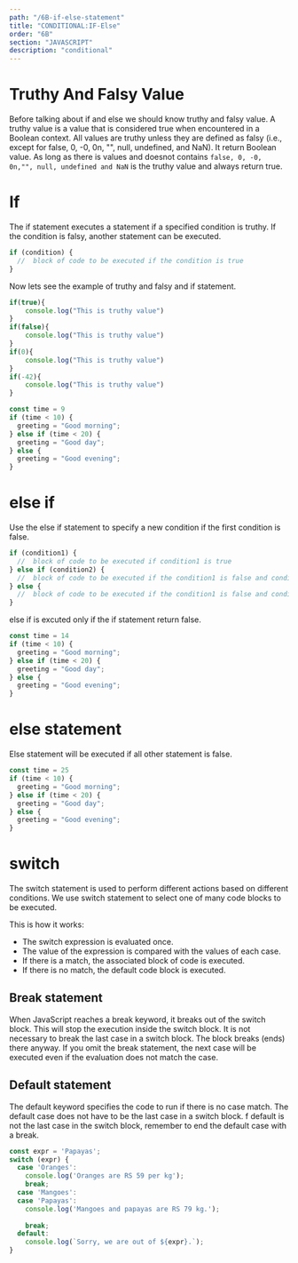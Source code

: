 ```yaml
---
path: "/6B-if-else-statement"
title: "CONDITIONAL:IF-Else"
order: "6B"
section: "JAVASCRIPT"
description: "conditional"
---
```


# Truthy And Falsy Value 

Before talking about if and else we should know truthy and falsy value. A truthy value is a value that is considered true when encountered in a Boolean context. All values are truthy unless they are defined as falsy (i.e., except for false, 0, -0, 0n, "", null, undefined, and NaN). It return Boolean value. As long as there is values and doesnot contains `false, 0, -0, 0n,"", null, undefined and NaN` is the truthy value and always return true.

# If
The if statement executes a statement if a specified condition is truthy. If the condition is falsy, another statement can be executed.

```js
if (condition) {
  //  block of code to be executed if the condition is true
}
```
Now lets see the example of truthy and falsy and if statement.

```js
if(true){
    console.log("This is truthy value")
}
if(false){
    console.log("This is truthy value")
}
if(0){
    console.log("This is truthy value")
}
if(-42){
    console.log("This is truthy value")
}
```
```js
const time = 9
if (time < 10) {
  greeting = "Good morning";
} else if (time < 20) {
  greeting = "Good day";
} else {
  greeting = "Good evening";
}
```
# else if
Use the else if statement to specify a new condition if the first condition is false.

```js
if (condition1) {
  //  block of code to be executed if condition1 is true
} else if (condition2) {
  //  block of code to be executed if the condition1 is false and condition2 is true
} else {
  //  block of code to be executed if the condition1 is false and condition2 is false
}
```
else if is excuted only if the if statement return false.
```js
const time = 14
if (time < 10) {
  greeting = "Good morning";
} else if (time < 20) {
  greeting = "Good day";
} else {
  greeting = "Good evening";
}
```

# else statement

Else statement will be executed if all other statement is false.

```js
const time = 25
if (time < 10) {
  greeting = "Good morning";
} else if (time < 20) {
  greeting = "Good day";
} else {
  greeting = "Good evening";
}
```

# switch  

The switch statement is used to perform different actions based on different conditions. We use switch statement to select one of many code blocks to be executed.

This is how it works:

- The switch expression is evaluated once.
- The value of the expression is compared with the values of each case.
- If there is a match, the associated block of code is executed.
- If there is no match, the default code block is executed.

## Break statement

When JavaScript reaches a break keyword, it breaks out of the switch block.
This will stop the execution inside the switch block.
It is not necessary to break the last case in a switch block. The block breaks (ends) there anyway. If you omit the break statement, the next case will be executed even if the evaluation does not match the case.

## Default statement

The default keyword specifies the code to run if there is no case match. The default case does not have to be the last case in a switch block. f default is not the last case in the switch block, remember to end the default case with a break.

```js
const expr = 'Papayas';
switch (expr) {
  case 'Oranges':
    console.log('Oranges are RS 59 per kg');
    break;
  case 'Mangoes':
  case 'Papayas':
    console.log('Mangoes and papayas are RS 79 kg.');
    
    break;
  default:
    console.log(`Sorry, we are out of ${expr}.`);
}
```


